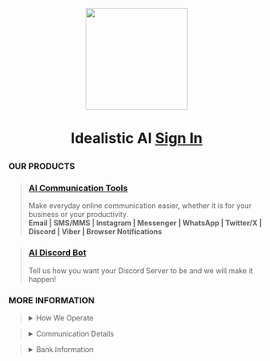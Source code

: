 <p align="center"><img src='https://vagdedes.com/.images/idealistic/logoCircular.png' width='200' height='200'></p> 

# <p align="center">Idealistic AI [Sign In](https://www.idealistic.ai/account)</p>

### OUR PRODUCTS
> ### [AI Communication Tools](https://www.idealistic.ai/github/reader/?path=.github/blob/main/products/ai_communication_tools.md)
> Make everyday online communication easier, whether it is for your business or your productivity.<br>
> **Email | SMS/MMS | Instagram | Messenger | WhatsApp | Twitter/X | Discord | Viber | Browser Notifications**

> ### [AI Discord Bot](https://www.idealistic.ai/github/reader/?path=.github/blob/main/products/ai_discord_bot.md)
> Tell us how you want your Discord Server to be and we will make it happen!
 
### MORE INFORMATION
> <details>
> <summary>How We Operate</summary>
>   
> [GitHub](https://www.idealistic.ai/github) is used to present our operations to the world. **(No GitHub Account Required)**
> 
> [Discord](https://www.idealistic.ai/discord) is used for communication and for managing your [Idealistic AI account](https://www.idealistic.ai/account). **(No Discord Account Required)**
> 
> [Patreon](https://www.idealistic.ai/patreon) is used for purchases. **(Patreon Account Required)**
> </details>

> <details>
> <summary>Communication Details</summary>
> 
> Email: contact@idealistic.ai
>  
> Discord: [https://www.idealistic.ai/discord](https://www.idealistic.ai/discord)
> </details> 

> <details>
> <summary>Bank Information</summary>
> 
> IBAN: GR42 0172 1530 0051 5310 4184 935
>  
> BIC/SWIFT: [PIRBGRAA](https://www.piraeusbank.gr)
> 
> Located: Athens, Europe
> </details>

